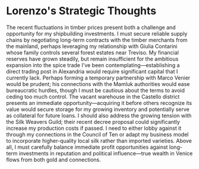 # Lorenzo's Strategic Thoughts

The recent fluctuations in timber prices present both a challenge and opportunity for my shipbuilding investments. I must secure reliable supply chains by negotiating long-term contracts with the timber merchants from the mainland, perhaps leveraging my relationship with Giulia Contarini whose family controls several forest estates near Treviso. My financial reserves have grown steadily, but remain insufficient for the ambitious expansion into the spice trade I've been contemplating—establishing a direct trading post in Alexandria would require significant capital that I currently lack. Perhaps forming a temporary partnership with Marco Venier would be prudent; his connections with the Mamluk authorities would ease bureaucratic hurdles, though I must be cautious about the terms to avoid ceding too much control. The vacant warehouse in the Castello district presents an immediate opportunity—acquiring it before others recognize its value would secure storage for my growing inventory and potentially serve as collateral for future loans. I should also address the growing tension with the Silk Weavers Guild; their recent decree proposal could significantly increase my production costs if passed. I need to either lobby against it through my connections in the Council of Ten or adapt my business model to incorporate higher-quality local silk rather than imported varieties. Above all, I must carefully balance immediate profit opportunities against long-term investments in reputation and political influence—true wealth in Venice flows from both gold and connections.
